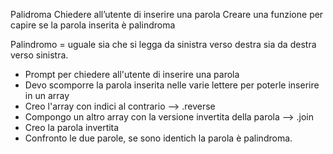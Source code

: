Palidroma
Chiedere all’utente di inserire una parola
Creare una funzione per capire se la parola inserita è palindroma

Palindromo = uguale sia che si legga da sinistra verso destra sia da destra verso sinistra.

- Prompt per chiedere all'utente di inserire una parola
- Devo scomporre la parola inserita nelle varie lettere per poterle inserire in un array
- Creo l'array con indici al contrario --> .reverse
- Compongo un altro array con la versione invertita della parola --> .join
- Creo la parola invertita
- Confronto le due parole, se sono identich la parola è palindroma.
